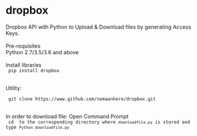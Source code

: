 # dropbox
Dropbox API with Python to Upload &amp; Download files by generating Access Keys.
<br>
<br>
Pre-requisites
<br>
Python 2.7/3.5/3.6 and above
<br>
<br>
Install libraries
<br>
<code> pip install dropbox </code>
<br>
<br>

Utility:
<pre><code> git clone https://www.github.com/nomaanhere/dropbox.git </code></pre>
<br>
In order to download file:
Open Command Prompt <br>
<code> cd </cd> to the corresponding directory where <code>downloadfile.py</code> is stored and type <code>Python downloadfile.py</code>
